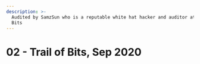 ```yaml
---
description: >-
  Audited by SamzSun who is a reputable white hat hacker and auditor at Trail of
  Bits
---
```


# 02 - Trail of Bits, Sep 2020

